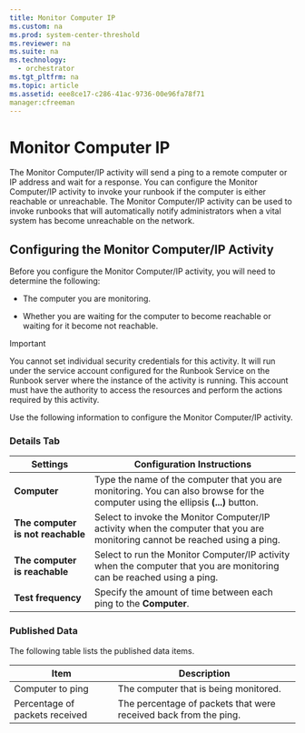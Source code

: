```yaml
---
title: Monitor Computer IP
ms.custom: na
ms.prod: system-center-threshold
ms.reviewer: na
ms.suite: na
ms.technology: 
  - orchestrator
ms.tgt_pltfrm: na
ms.topic: article
ms.assetid: eee8ce17-c286-41ac-9736-00e96fa78f71
manager:cfreeman
---
```

# Monitor Computer IP
The Monitor Computer\/IP activity will send a ping to a remote computer or IP address and wait for a response. You can configure the Monitor Computer\/IP activity to invoke your runbook if the computer is either reachable or unreachable. The Monitor Computer\/IP activity can be used to invoke runbooks that will automatically notify administrators when a vital system has become unreachable on the network.  
  
## Configuring the Monitor Computer\/IP Activity  
Before you configure the Monitor Computer\/IP activity, you will need to determine the following:  
  
-   The computer you are monitoring.  
  
-   Whether you are waiting for the computer to become reachable or waiting for it become not reachable.  
  
> [!IMPORTANT]  
> You cannot set individual security credentials for this activity. It will run under the service account configured for the Runbook Service on the Runbook server where the instance of the activity is running. This account must have the authority to access the resources and perform the actions required by this activity.  
  
Use the following information to configure the Monitor Computer\/IP activity.  
  
### Details Tab  
  
|Settings|Configuration Instructions|  
|------------|------------------------------|  
|**Computer**|Type the name of the computer that you are monitoring. You can also browse for the computer using the ellipsis **\(...\)** button.|  
|**The computer is not reachable**|Select to invoke the Monitor Computer\/IP activity when the computer that you are monitoring cannot be reached using a ping.|  
|**The computer is reachable**|Select to run the Monitor Computer\/IP activity when the computer that you are monitoring can be reached using a ping.|  
|**Test frequency**|Specify the amount of time between each ping to the **Computer**.|  
  
### Published Data  
The following table lists the published data items.  
  
|Item|Description|  
|--------|---------------|  
|Computer to ping|The computer that is being monitored.|  
|Percentage of packets received|The percentage of packets that were received back from the ping.|  
  
